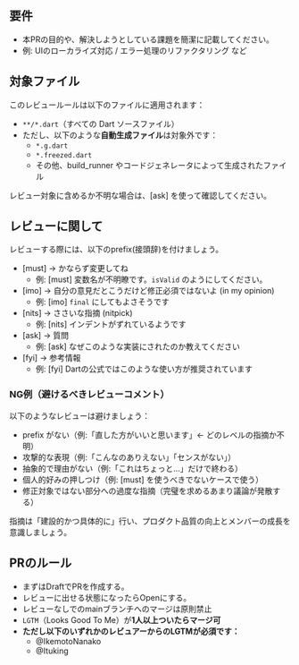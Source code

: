 <!-- I want to review in Japanese. -->
## 要件
- 本PRの目的や、解決しようとしている課題を簡潔に記載してください。
- 例: UIのローカライズ対応 / エラー処理のリファクタリング など

## 対象ファイル
このレビュールールは以下のファイルに適用されます：

- `**/*.dart`（すべての Dart ソースファイル）
- ただし、以下のような**自動生成ファイル**は対象外です：
  - `*.g.dart`
  - `*.freezed.dart`
  - その他、build_runner やコードジェネレータによって生成されたファイル

レビュー対象に含めるか不明な場合は、[ask] を使って確認してください。

## レビューに関して
レビューする際には、以下のprefix(接頭辞)を付けましょう。
<!-- for GitHub Copilot review rule -->
- [must] → かならず変更してね  
  - 例: [must] 変数名が不明瞭です。`isValid` のようにしてください。
- [imo] → 自分の意見だとこうだけど修正必須ではないよ (in my opinion)  
  - 例: [imo] `final` にしてもよさそうです
- [nits] → ささいな指摘 (nitpick)  
  - 例: [nits] インデントがずれているようです
- [ask] → 質問  
  - 例: [ask] なぜこのような実装にされたのか教えてください
- [fyi] → 参考情報  
  - 例: [fyi] Dartの公式ではこのような使い方が推奨されています
<!-- for GitHub Copilot review rule-->

### NG例（避けるべきレビューコメント）
以下のようなレビューは避けましょう：

- prefix がない（例:「直した方がいいと思います」← どのレベルの指摘か不明）
- 攻撃的な表現（例:「こんなのありえない」「センスがない」）
- 抽象的で理由がない（例:「これはちょっと...」だけで終わる）
- 個人的好みの押しつけ（例: [must] を使うべきでないケースで使う）
- 修正対象ではない部分への過度な指摘（完璧を求めるあまり議論が発散する）

指摘は「建設的かつ具体的に」行い、プロダクト品質の向上とメンバーの成長を意識しましょう。

## PRのルール
- まずはDraftでPRを作成する。
- レビューに出せる状態になったらOpenにする。
- レビューなしでのmainブランチへのマージは原則禁止
- `LGTM`（Looks Good To Me）が**1人以上ついたらマージ可**  
- **ただし以下のいずれかのレビュアーからのLGTMが必須です：**
  - @IkemotoNanako  
  - @Ituking
<!-- I want to review in Japanese. -->